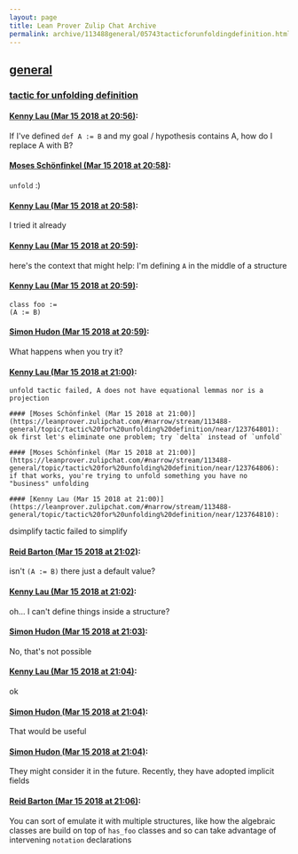 ```yaml
---
layout: page
title: Lean Prover Zulip Chat Archive 
permalink: archive/113488general/05743tacticforunfoldingdefinition.html
---
```


## [general](index.html)
### [tactic for unfolding definition](05743tacticforunfoldingdefinition.html)

#### [Kenny Lau (Mar 15 2018 at 20:56)](https://leanprover.zulipchat.com/#narrow/stream/113488-general/topic/tactic%20for%20unfolding%20definition/near/123764614):
If I've defined `def A := B` and my goal / hypothesis contains A, how do I replace A with B?

#### [Moses Schönfinkel (Mar 15 2018 at 20:58)](https://leanprover.zulipchat.com/#narrow/stream/113488-general/topic/tactic%20for%20unfolding%20definition/near/123764700):
`unfold` :)

#### [Kenny Lau (Mar 15 2018 at 20:58)](https://leanprover.zulipchat.com/#narrow/stream/113488-general/topic/tactic%20for%20unfolding%20definition/near/123764708):
I tried it already

#### [Kenny Lau (Mar 15 2018 at 20:59)](https://leanprover.zulipchat.com/#narrow/stream/113488-general/topic/tactic%20for%20unfolding%20definition/near/123764717):
here's the context that might help: I'm defining `A` in the middle of a structure

#### [Kenny Lau (Mar 15 2018 at 20:59)](https://leanprover.zulipchat.com/#narrow/stream/113488-general/topic/tactic%20for%20unfolding%20definition/near/123764727):
```
class foo :=
(A := B)
```

#### [Simon Hudon (Mar 15 2018 at 20:59)](https://leanprover.zulipchat.com/#narrow/stream/113488-general/topic/tactic%20for%20unfolding%20definition/near/123764731):
What happens when you try it?

#### [Kenny Lau (Mar 15 2018 at 21:00)](https://leanprover.zulipchat.com/#narrow/stream/113488-general/topic/tactic%20for%20unfolding%20definition/near/123764794):
```
unfold tactic failed, A does not have equational lemmas nor is a projection

#### [Moses Schönfinkel (Mar 15 2018 at 21:00)](https://leanprover.zulipchat.com/#narrow/stream/113488-general/topic/tactic%20for%20unfolding%20definition/near/123764801):
ok first let's eliminate one problem; try `delta` instead of `unfold`

#### [Moses Schönfinkel (Mar 15 2018 at 21:00)](https://leanprover.zulipchat.com/#narrow/stream/113488-general/topic/tactic%20for%20unfolding%20definition/near/123764806):
if that works, you're trying to unfold something you have no "business" unfolding

#### [Kenny Lau (Mar 15 2018 at 21:00)](https://leanprover.zulipchat.com/#narrow/stream/113488-general/topic/tactic%20for%20unfolding%20definition/near/123764810):
```
dsimplify tactic failed to simplify

#### [Reid Barton (Mar 15 2018 at 21:02)](https://leanprover.zulipchat.com/#narrow/stream/113488-general/topic/tactic%20for%20unfolding%20definition/near/123764838):
isn't `(A := B)` there just a default value?

#### [Kenny Lau (Mar 15 2018 at 21:02)](https://leanprover.zulipchat.com/#narrow/stream/113488-general/topic/tactic%20for%20unfolding%20definition/near/123764884):
oh... I can't define things inside a structure?

#### [Simon Hudon (Mar 15 2018 at 21:03)](https://leanprover.zulipchat.com/#narrow/stream/113488-general/topic/tactic%20for%20unfolding%20definition/near/123764908):
No, that's not possible

#### [Kenny Lau (Mar 15 2018 at 21:04)](https://leanprover.zulipchat.com/#narrow/stream/113488-general/topic/tactic%20for%20unfolding%20definition/near/123764913):
ok

#### [Simon Hudon (Mar 15 2018 at 21:04)](https://leanprover.zulipchat.com/#narrow/stream/113488-general/topic/tactic%20for%20unfolding%20definition/near/123764956):
That would be useful

#### [Simon Hudon (Mar 15 2018 at 21:04)](https://leanprover.zulipchat.com/#narrow/stream/113488-general/topic/tactic%20for%20unfolding%20definition/near/123764972):
They might consider it in the future. Recently, they have adopted implicit fields

#### [Reid Barton (Mar 15 2018 at 21:06)](https://leanprover.zulipchat.com/#narrow/stream/113488-general/topic/tactic%20for%20unfolding%20definition/near/123765042):
You can sort of emulate it with multiple structures, like how the algebraic classes are build on top of `has_foo` classes and so can take advantage of intervening `notation` declarations

